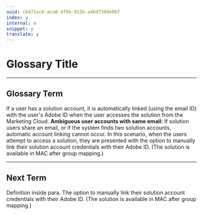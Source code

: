 ```yaml
---
uuid: cb471ac0-aca0-4f6b-912b-a46df309e067
index: y
internal: n
snippet: y
translate: y
---
```


# Glossary Title

---

## Glossary Term

If a user has a solution account, it is automatically linked (using the email ID) with the user's Adobe ID when the user accesses the solution from the Marketing Cloud. **Ambiguous user accounts with same email:** If solution users share an email, or if the system finds two solution accounts, automatic account linking cannot occur. In this scenario, when the users attempt to access a solution, they are presented with the option to manually link their solution account credentials with their Adobe ID. (The solution is available in MAC after group mapping.) 

---

## Next Term

Definition inside para. The option to manually link their solution account credentials with their Adobe ID. (The solution is available in MAC after group mapping.) 
